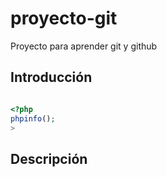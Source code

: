 # proyecto-git
Proyecto para aprender git y github

## Introducción 

```php

<?php 
phpinfo();
>

```

## Descripción
